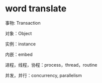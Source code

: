 # word translate

事物: Transaction

对象：Object

实例：instance

内嵌：embed

进程，线程，协程：process，thread，routine

并发，并行：concurrency, parallelism
